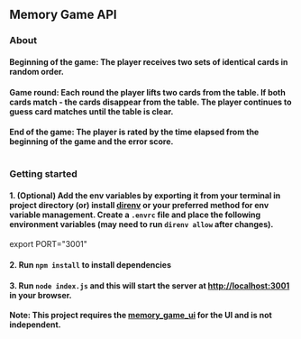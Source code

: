 ## Memory Game API

### About

#### Beginning of the game: The player receives two sets of identical cards in random order.

#### Game round: Each round the player lifts two cards from the table. If both cards match - the cards disappear from the table. The player continues to guess card matches until the table is clear.

#### End of the game: The player is rated by the time elapsed from the beginning of the game and the error score.

#

### Getting started

#### 1. (Optional) Add the env variables by exporting it from your terminal in project directory (or) install [direnv](https://direnv.net/) or your preferred method for env variable management. Create a `.envrc` file and place the following environment variables (may need to run `direnv allow` after changes).

export PORT="3001"

#### 2. Run `npm install` to install dependencies

#### 3. Run `node index.js` and this will start the server at [http://localhost:3001](http://localhost:3001) in your browser.

**Note: This project requires the [memory_game_ui](https://github.com/sharadShetty/memory_game_ui) for the UI and is not independent.**
